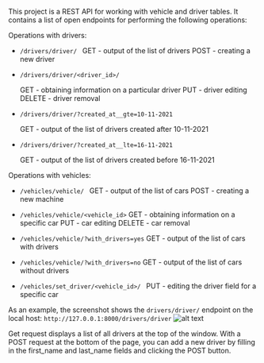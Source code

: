 This project is a REST API for working with vehicle and driver tables.
It contains a list of open endpoints for performing the following operations:

Operations with drivers:

- `/drivers/driver/ `
  GET - output of the list of drivers
  POST - creating a new driver

- `/drivers/driver/<driver_id>/`
  
  GET - obtaining information on a particular driver
  PUT - driver editing
  DELETE - driver removal

- `/drivers/driver/?created_at__gte=10-11-2021`
 
  GET - output of the list of drivers created after 10-11-2021

- `/drivers/driver/?created_at__lte=16-11-2021`

  GET - output of the list of drivers created before 16-11-2021

Operations with vehicles:

- `/vehicles/vehicle/ `
  GET - output of the list of cars
  POST - creating a new machine

- `/vehicles/vehicle/<vehicle_id>`
  GET - obtaining information on a specific car
  PUT - car editing
  DELETE - car removal

- `/vehicles/vehicle/?with_drivers=yes`
  GET - output of the list of cars with drivers

- `/vehicles/vehicle/?with_drivers=no`
  GET - output of the list of cars without drivers

- `/vehicles/set_driver/<vehicle_id>/ `
  PUT - editing the driver field for a specific car

As an example, the screenshot shows the `drivers/driver/` endpoint on the local host: `http://127.0.0.1:8000/drivers/driver`
![alt text](screens/screen1_drivers.png "drivers")

Get request displays a list of all drivers at the top of the window. With a POST request at the bottom of the page, you can add a new driver by filling in the first_name and last_name fields and clicking the POST button.
 
